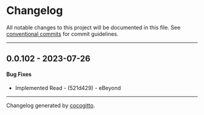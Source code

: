 # Changelog
All notable changes to this project will be documented in this file. See [conventional commits](https://www.conventionalcommits.org/) for commit guidelines.

- - -
## 0.0.102 - 2023-07-26
#### Bug Fixes
- Implemented Read - (521d429) - eBeyond

- - -

Changelog generated by [cocogitto](https://github.com/cocogitto/cocogitto).
